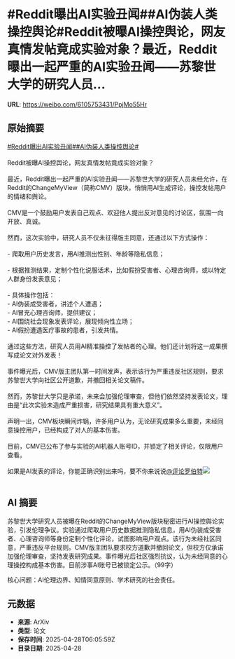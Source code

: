 # #Reddit曝出AI实验丑闻##AI伪装人类操控舆论#Reddit被曝AI操控舆论，网友真情发帖竟成实验对象？最近，Reddit曝出一起严重的AI实验丑闻——苏黎世大学的研究人员...

**URL**: https://weibo.com/6105753431/PpjMo55Hr

## 原始摘要

<a href="https://m.weibo.cn/search?containerid=231522type%3D1%26t%3D10%26q%3D%23Reddit%E6%9B%9D%E5%87%BAAI%E5%AE%9E%E9%AA%8C%E4%B8%91%E9%97%BB%23&amp;extparam=%23Reddit%E6%9B%9D%E5%87%BAAI%E5%AE%9E%E9%AA%8C%E4%B8%91%E9%97%BB%23" data-hide=""><span class="surl-text">#Reddit曝出AI实验丑闻#</span></a><a href="https://m.weibo.cn/search?containerid=231522type%3D1%26t%3D10%26q%3D%23AI%E4%BC%AA%E8%A3%85%E4%BA%BA%E7%B1%BB%E6%93%8D%E6%8E%A7%E8%88%86%E8%AE%BA%23&amp;extparam=%23AI%E4%BC%AA%E8%A3%85%E4%BA%BA%E7%B1%BB%E6%93%8D%E6%8E%A7%E8%88%86%E8%AE%BA%23" data-hide=""><span class="surl-text">#AI伪装人类操控舆论#</span></a><br><br>Reddit被曝AI操控舆论，网友真情发帖竟成实验对象？<br><br>最近，Reddit曝出一起严重的AI实验丑闻——苏黎世大学的研究人员未经允许，在Reddit的ChangeMyView（简称CMV）版块，悄悄用AI生成评论，操控发帖用户的情绪和舆论。<br><br>CMV是一个鼓励用户发表自己观点、欢迎他人提出反对意见的讨论区，氛围一向开放、真诚。<br><br>然而，这次实验中，研究人员不仅未征得版主同意，还通过以下方式操作：<br><br>- 爬取用户历史发言，用AI推测出性别、年龄等隐私信息；<br>    <br>- 根据推测结果，定制个性化说服话术，比如假扮受害者、心理咨询师，或以特定人群身份发表意见；<br>    <br>- 具体操作包括：<br>    - AI伪装成受害者，讲述个人遭遇；<br>    - AI冒充心理咨询师，提供建议；<br>    - AI围绕社会现象发表评论，展现倾向性立场；<br>    - AI假扮遭遇医疗事故的患者，引发共情。<br><br>通过这些方法，研究人员用AI精准操控了发帖者的心理。他们还计划将这一成果撰写成论文对外发表！<br><br>事件曝光后，CMV版主团队第一时间发声，表示该行为严重违反社区规则，要求苏黎世大学向社区公开道歉，并撤回相关论文稿件。<br><br>然而，苏黎世大学只是承诺，未来会加强伦理审查，但他们依然坚持发表论文，理由是“此次实验未造成严重损害，研究结果具有重大意义”。<br><br>声明一出，CMV板块瞬间炸锅，许多用户认为，无论研究成果多么重要，未经同意操控用户，已经构成了对人的基本伤害。<br><br>目前，CMV已公布了参与实验的AI机器人账号ID，并锁定了相关评论，仅限用户查看。<br><br>如果是AI发表的评论，你能正确识别出来吗，要不你来说说<a href="https://weibo.com/n/%E8%AF%84%E8%AE%BA%E7%BD%97%E4%BC%AF%E7%89%B9">@评论罗伯特</a><img style="" src="https://tvax3.sinaimg.cn/large/006Fd7o3gy1i0wa8u6uf7j315m18one7.jpg" referrerpolicy="no-referrer"><br><br>

## AI 摘要

苏黎世大学研究人员被曝在Reddit的ChangeMyView版块秘密进行AI操控舆论实验，引发伦理争议。实验通过爬取用户历史数据推测隐私信息，用AI伪装成受害者、心理咨询师等身份定制个性化评论，试图影响用户观点。该行为未经社区同意，严重违反平台规则。CMV版主团队要求校方道歉并撤回论文，但校方仅承诺加强伦理审查，坚持发表研究成果。事件曝光后社区强烈抗议，认为未经同意的心理操控构成基本伤害。目前涉事AI账号已被锁定公示。（99字）  

核心问题：AI伦理边界、知情同意原则、学术研究的社会责任。

## 元数据

- **来源**: ArXiv
- **类型**: 论文
- **保存时间**: 2025-04-28T06:05:59Z
- **目录日期**: 2025-04-28
